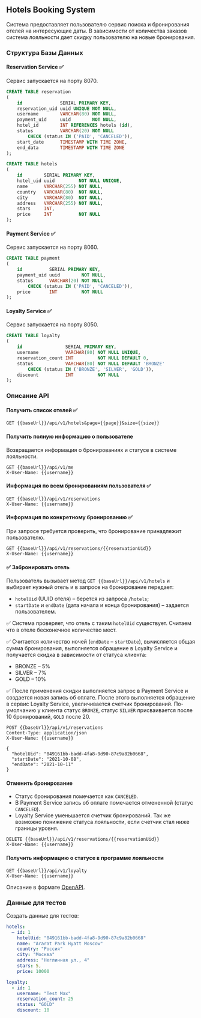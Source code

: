 ## Hotels Booking System

Система предоставляет пользователю сервис поиска и бронирования отелей на интересующие даты. В зависимости от количества
заказов система лояльности дает скидку пользователю на новые бронирования.

### Структура Базы Данных

#### Reservation Service ✅

Сервис запускается на порту 8070.

```sql
CREATE TABLE reservation
(
    id              SERIAL PRIMARY KEY,
    reservation_uid uuid UNIQUE NOT NULL,
    username        VARCHAR(80) NOT NULL,
    payment_uid     uuid        NOT NULL,
    hotel_id        INT REFERENCES hotels (id),
    status          VARCHAR(20) NOT NULL
        CHECK (status IN ('PAID', 'CANCELED')),
    start_date      TIMESTAMP WITH TIME ZONE,
    end_data        TIMESTAMP WITH TIME ZONE
);

CREATE TABLE hotels
(
    id        SERIAL PRIMARY KEY,
    hotel_uid uuid         NOT NULL UNIQUE,
    name      VARCHAR(255) NOT NULL,
    country   VARCHAR(80)  NOT NULL,
    city      VARCHAR(80)  NOT NULL,
    address   VARCHAR(255) NOT NULL,
    stars     INT,
    price     INT          NOT NULL
);
```

#### Payment Service ✅

Сервис запускается на порту 8060.

```sql
CREATE TABLE payment
(
    id          SERIAL PRIMARY KEY,
    payment_uid uuid        NOT NULL,
    status      VARCHAR(20) NOT NULL
        CHECK (status IN ('PAID', 'CANCELED')),
    price       INT         NOT NULL
);
```

#### Loyalty Service ✅

Сервис запускается на порту 8050.

```sql
CREATE TABLE loyalty
(
    id                SERIAL PRIMARY KEY,
    username          VARCHAR(80) NOT NULL UNIQUE,
    reservation_count INT         NOT NULL DEFAULT 0,
    status            VARCHAR(80) NOT NULL DEFAULT 'BRONZE'
        CHECK (status IN ('BRONZE', 'SILVER', 'GOLD')),
    discount          INT         NOT NULL
);
```

### Описание API 

#### Получить список отелей ✅

```http request
GET {{baseUrl}}/api/v1/hotels&page={{page}}&size={{size}}
```

#### Получить полную информацию о пользователе

Возвращается информация о бронированиях и статусе в системе лояльности.

```http request
GET {{baseUrl}}/api/v1/me
X-User-Name: {{username}}
```

#### Информация по всем бронированиям пользователя ✅

```http request
GET {{baseUrl}}/api/v1/reservations
X-User-Name: {{username}}
```

#### Информация по конкретному бронированию ✅

При запросе требуется проверить, что бронирование принадлежит пользователю.

```http request
GET {{baseUrl}}/api/v1/reservations/{{reservationUid}}
X-User-Name: {{username}}
```

#### ✅ Забронировать отель

Пользователь вызывает метод `GET {{baseUrl}}/api/v1/hotels` и выбирает нужный отель и в запросе на бронирование
передает:

* `hotelUid` (UUID отеля) – берется из запроса `/hotels`;
* `startDate` и `endDate` (дата начала и конца бронирования) – задается пользователем.

✅ Система проверяет, что отель с таким `hotelUid` существует. Считаем что в отеле бесконечное количество мест.

✅ Считается количество ночей (`endDate` – `startDate`), вычисляется общая сумма бронирования, выполняется обращение в
Loyalty Service и получается скидка в зависимости от статуса клиента:

* BRONZE – 5%
* SILVER – 7%
* GOLD – 10%

✅ После применения скидки выполняется запрос в Payment Service и создается новая запись об оплате. После этого выполняется
обращение в сервис Loyalty Service, увеличивается счетчик бронирований. По-умолчанию у клиента статус `BRONZE`,
статус `SILVER` присваивается после 10 бронирований, `GOLD` после 20.

```http request
POST {{baseUrl}}/api/v1/reservations
Content-Type: application/json
X-User-Name: {{username}}

{
  "hotelUid": "049161bb-badd-4fa8-9d90-87c9a82b0668",
  "startDate": "2021-10-08",
  "endDate": "2021-10-11"
}
```

#### Отменить бронирование

* Статус бронирования помечается как `CANCELED`.
* В Payment Service запись об оплате помечается отмененной (статус `CANCELED`).
* Loyalty Service уменьшается счетчик бронирований. Так же возможно понижение статуса лояльности, если счетчик стал ниже
  границы уровня.

```http request
DELETE {{baseUrl}}/api/v1/reservations/{{reservationUid}}
X-User-Name: {{username}}
```

#### Получить информацию о статусе в программе лояльности

```http request
GET {{baseUrl}}/api/v1/loyalty
X-User-Name: {{username}}
```

Описание в формате [OpenAPI](%5Binst%5D%5Bv2%5D%20Hotels%20Booking%20System.yml).

### Данные для тестов

Создать данные для тестов:

```yaml
hotels:
  – id: 1
    hotelUid: "049161bb-badd-4fa8-9d90-87c9a82b0668"
    name: "Ararat Park Hyatt Moscow"
    country: "Россия"
    city: "Москва"
    address: "Неглинная ул., 4"
    stars: 5,
    price: 10000

loyalty:
  - id: 1
    username: "Test Max"
    reservation_count: 25
    status: "GOLD"
    discount: 10
```
